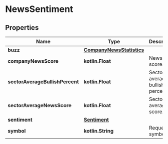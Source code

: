 
# NewsSentiment

## Properties
Name | Type | Description | Notes
------------ | ------------- | ------------- | -------------
**buzz** | [**CompanyNewsStatistics**](CompanyNewsStatistics.md) |  |  [optional]
**companyNewsScore** | **kotlin.Float** | News score. |  [optional]
**sectorAverageBullishPercent** | **kotlin.Float** | Sector average bullish percent. |  [optional]
**sectorAverageNewsScore** | **kotlin.Float** | Sectore average score. |  [optional]
**sentiment** | [**Sentiment**](Sentiment.md) |  |  [optional]
**symbol** | **kotlin.String** | Requested symbol. |  [optional]



